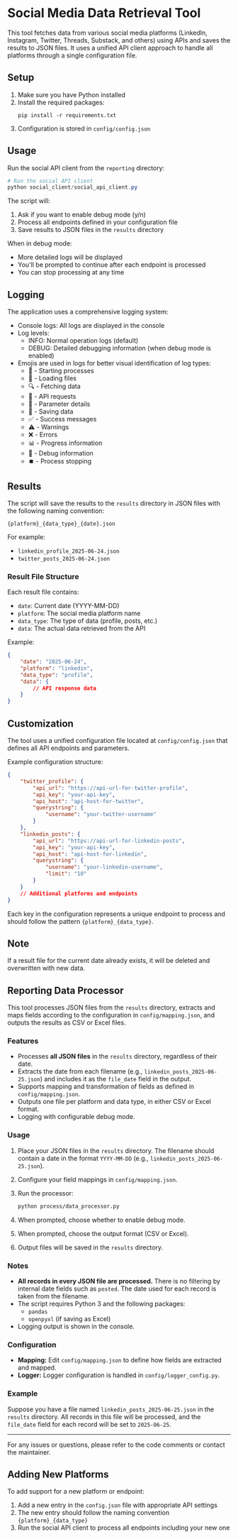 # Social Media Data Retrieval Tool

This tool fetches data from various social media platforms (LinkedIn, Instagram, Twitter, Threads, Substack, and others) using APIs and saves the results to JSON files. It uses a unified API client approach to handle all platforms through a single configuration file.

## Setup

1. Make sure you have Python installed
2. Install the required packages:
   ```
   pip install -r requirements.txt
   ```
3. Configuration is stored in `config/config.json`

## Usage

Run the social API client from the `reporting` directory:

```powershell
# Run the social API client
python social_client/social_api_client.py
```

The script will:
1. Ask if you want to enable debug mode (y/n)
2. Process all endpoints defined in your configuration file
3. Save results to JSON files in the `results` directory

When in debug mode:
- More detailed logs will be displayed
- You'll be prompted to continue after each endpoint is processed
- You can stop processing at any time

## Logging

The application uses a comprehensive logging system:

- Console logs: All logs are displayed in the console
- Log levels:
  - INFO: Normal operation logs (default)
  - DEBUG: Detailed debugging information (when debug mode is enabled)
- Emojis are used in logs for better visual identification of log types:
  - 🚀 - Starting processes
  - 📂 - Loading files
  - 🔍 - Fetching data
  - 📡 - API requests
  - 🔑 - Parameter details
  - 💾 - Saving data
  - ✅ - Success messages
  - ⚠️ - Warnings
  - ❌ - Errors
  - 📊 - Progress information
  - 🐞 - Debug information
  - ⏹️ - Process stopping

## Results

The script will save the results to the `results` directory in JSON files with the following naming convention:

`{platform}_{data_type}_{date}.json`

For example:
- `linkedin_profile_2025-06-24.json`
- `twitter_posts_2025-06-24.json`

### Result File Structure

Each result file contains:
- `date`: Current date (YYYY-MM-DD)
- `platform`: The social media platform name
- `data_type`: The type of data (profile, posts, etc.)
- `data`: The actual data retrieved from the API

Example:
```json
{
    "date": "2025-06-24",
    "platform": "linkedin",
    "data_type": "profile",
    "data": {
        // API response data
    }
}
```

## Customization

The tool uses a unified configuration file located at `config/config.json` that defines all API endpoints and parameters.

Example configuration structure:
```json
{
    "twitter_profile": {
        "api_url": "https://api-url-for-twitter-profile",
        "api_key": "your-api-key",
        "api_host": "api-host-for-twitter",
        "querystring": {
            "username": "your-twitter-username"
        }
    },
    "linkedin_posts": {
        "api_url": "https://api-url-for-linkedin-posts",
        "api_key": "your-api-key",
        "api_host": "api-host-for-linkedin",
        "querystring": {
            "username": "your-linkedin-username",
            "limit": "10"
        }
    }
    // Additional platforms and endpoints
}
```

Each key in the configuration represents a unique endpoint to process and should follow the pattern `{platform}_{data_type}`.

## Note

If a result file for the current date already exists, it will be deleted and overwritten with new data.

## Reporting Data Processor

This tool processes JSON files from the `results` directory, extracts and maps fields according to the configuration in `config/mapping.json`, and outputs the results as CSV or Excel files.

### Features

- Processes **all JSON files** in the `results` directory, regardless of their date.
- Extracts the date from each filename (e.g., `linkedin_posts_2025-06-25.json`) and includes it as the `file_date` field in the output.
- Supports mapping and transformation of fields as defined in `config/mapping.json`.
- Outputs one file per platform and data type, in either CSV or Excel format.
- Logging with configurable debug mode.

### Usage

1. Place your JSON files in the `results` directory. The filename should contain a date in the format `YYYY-MM-DD` (e.g., `linkedin_posts_2025-06-25.json`).
2. Configure your field mappings in `config/mapping.json`.
3. Run the processor:

   ```bash
   python process/data_processor.py
   ```

4. When prompted, choose whether to enable debug mode.
5. When prompted, choose the output format (CSV or Excel).
6. Output files will be saved in the `results` directory.

### Notes

- **All records in every JSON file are processed.** There is no filtering by internal date fields such as `posted`. The date used for each record is taken from the filename.
- The script requires Python 3 and the following packages:
  - `pandas`
  - `openpyxl` (if saving as Excel)
- Logging output is shown in the console.

### Configuration

- **Mapping:** Edit `config/mapping.json` to define how fields are extracted and mapped.
- **Logger:** Logger configuration is handled in `config/logger_config.py`.

### Example

Suppose you have a file named `linkedin_posts_2025-06-25.json` in the `results` directory. All records in this file will be processed, and the `file_date` field for each record will be set to `2025-06-25`.

---

For any issues or questions, please refer to the code comments or contact the maintainer.

## Adding New Platforms

To add support for a new platform or endpoint:
1. Add a new entry in the `config.json` file with appropriate API settings
2. The new entry should follow the naming convention `{platform}_{data_type}`
3. Run the social API client to process all endpoints including your new one
